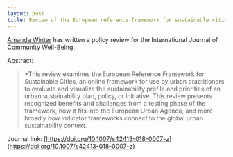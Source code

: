 ```yaml
---
layout: post
title: Review of the European reference framework for sustainable cities
---
```


[Amanda Winter](https://www.nottingham.ac.uk/sociology/people/amanda.winter) has written a policy review for the International Journal of Community Well-Being. 

Abstract:
>*This review examines the European Reference Framework for Sustainable Cities, an online framework for use by urban practitioners to evaluate and visualize the sustainability profile and priorities of an urban sustainability plan, policy, or initiative. This review presents recognized benefits and challenges from a testing phase of the framework, how it fits into the European Urban Agenda, and more broadly how indicator frameworks connect to the global urban sustainability context.

Journal link:
[https://doi.org/10.1007/s42413-018-0007-z](https://doi.org/10.1007/s42413-018-0007-z)
